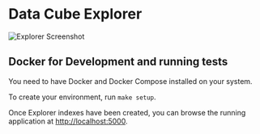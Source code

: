 # Data Cube Explorer
![Explorer Screenshot](screenshot.png)

## Docker for Development and running tests

You need to have Docker and Docker Compose installed on your system.

To create your environment, run `make setup`.

Once Explorer indexes have been created, you can browse the running application at [http://localhost:5000](http://localhost:5000).
